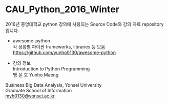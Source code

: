 # CAU_Python_2016_Winter
2016년 중앙대학교 python 강의에 사용되는 Source Code와 강의 자료 repository 입니다.   
  
- awesome-python  
각 상황별 파이썬 frameworks, libraries 등 모음  
<https://github.com/yunho0130/awesome-python>
  
  
- 강의 정보  
Introduction to Python Programming  
맹 윤 호 Yunho Maeng  

Business Big Data Analysis, Yonsei University  
Graduate School of Information   
myh0130@yonsei.ac.kr   
